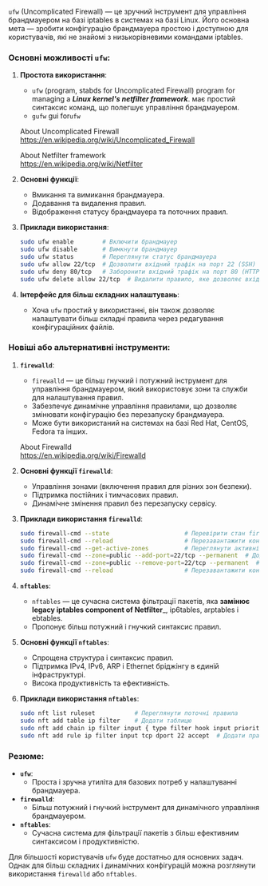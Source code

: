 `ufw` (Uncomplicated Firewall) — це зручний інструмент для управління брандмауером на базі iptables в системах на базі Linux. Його основна мета — зробити конфігурацію брандмауера простою і доступною для користувачів, які не знайомі з низькорівневими командами iptables.

### Основні можливості `ufw`:

1. **Простота використання**:
   - `ufw` (program, stabds for Uncomplicated Firewall) program for managing a ___Linux kernel's netfilter framework___. має простий синтаксис команд, що полегшує управління брандмауером.
   - `gufw` gui for`ufw`

   About Uncomplicated Firewall\
   https://en.wikipedia.org/wiki/Uncomplicated_Firewall

   About Netfilter framework\
   https://en.wikipedia.org/wiki/Netfilter

1. **Основні функції**:
   - Вмикання та вимикання брандмауера.
   - Додавання та видалення правил.
   - Відображення статусу брандмауера та поточних правил.

2. **Приклади використання**:
   ```sh
   sudo ufw enable        # Включити брандмауер
   sudo ufw disable       # Вимкнути брандмауер
   sudo ufw status        # Переглянути статус брандмауера
   sudo ufw allow 22/tcp  # Дозволити вхідний трафік на порт 22 (SSH)
   sudo ufw deny 80/tcp   # Заборонити вхідний трафік на порт 80 (HTTP)
   sudo ufw delete allow 22/tcp  # Видалити правило, яке дозволяє вхідний трафік на порт 22
   ```

3. **Інтерфейс для більш складних налаштувань**:
   - Хоча `ufw` простий у використанні, він також дозволяє налаштувати більш складні правила через редагування конфігураційних файлів.

### Новіші або альтернативні інструменти:

1. **`firewalld`**:
   - `firewalld` — це більш гнучкий і потужний інструмент для управління брандмауером, який використовує зони та служби для налаштування правил.
   - Забезпечує динамічне управління правилами, що дозволяє змінювати конфігурацію без перезапуску брандмауера.
   - Може бути використаний на системах на базі Red Hat, CentOS, Fedora та інших.

   About Firewalld\
   https://en.wikipedia.org/wiki/Firewalld

3. **Основні функції `firewalld`**:
   - Управління зонами (включення правил для різних зон безпеки).
   - Підтримка постійних і тимчасових правил.
   - Динамічне змінення правил без перезапуску сервісу.

4. **Приклади використання `firewalld`**:
   ```sh
   sudo firewall-cmd --state                     # Перевірити стан firewalld
   sudo firewall-cmd --reload                    # Перезавантажити конфігурацію firewalld
   sudo firewall-cmd --get-active-zones          # Переглянути активні зони
   sudo firewall-cmd --zone=public --add-port=22/tcp --permanent  # Додати правило для порту 22 в зону public
   sudo firewall-cmd --zone=public --remove-port=22/tcp --permanent  # Видалити правило для порту 22 в зоні public
   sudo firewall-cmd --reload                    # Перезавантажити конфігурацію для застосування постійних змін
   ```

5. **`nftables`**:
   - `nftables` — це сучасна система фільтрації пакетів, яка __замінює legacy iptables component of Netfilter___, ip6tables, arptables і ebtables.
   - Пропонує більш потужний і гнучкий синтаксис правил.

6. **Основні функції `nftables`**:
   - Спрощена структура і синтаксис правил.
   - Підтримка IPv4, IPv6, ARP і Ethernet бріджінгу в єдиній інфраструктурі.
   - Висока продуктивність та ефективність.

7. **Приклади використання `nftables`**:
   ```sh
   sudo nft list ruleset           # Переглянути поточні правила
   sudo nft add table ip filter    # Додати таблицю
   sudo nft add chain ip filter input { type filter hook input priority 0 \; }  # Додати ланцюг
   sudo nft add rule ip filter input tcp dport 22 accept  # Додати правило, що дозволяє вхідний трафік на порт 22
   ```

### Резюме:

- **`ufw`**:
  - Проста і зручна утиліта для базових потреб у налаштуванні брандмауера.
- **`firewalld`**:
  - Більш потужний і гнучкий інструмент для динамічного управління брандмауером.
- **`nftables`**:
  - Сучасна система для фільтрації пакетів з більш ефективним синтаксисом і продуктивністю.

Для більшості користувачів `ufw` буде достатньо для основних задач. Однак для більш складних і динамічних конфігурацій можна розглянути використання `firewalld` або `nftables`.
